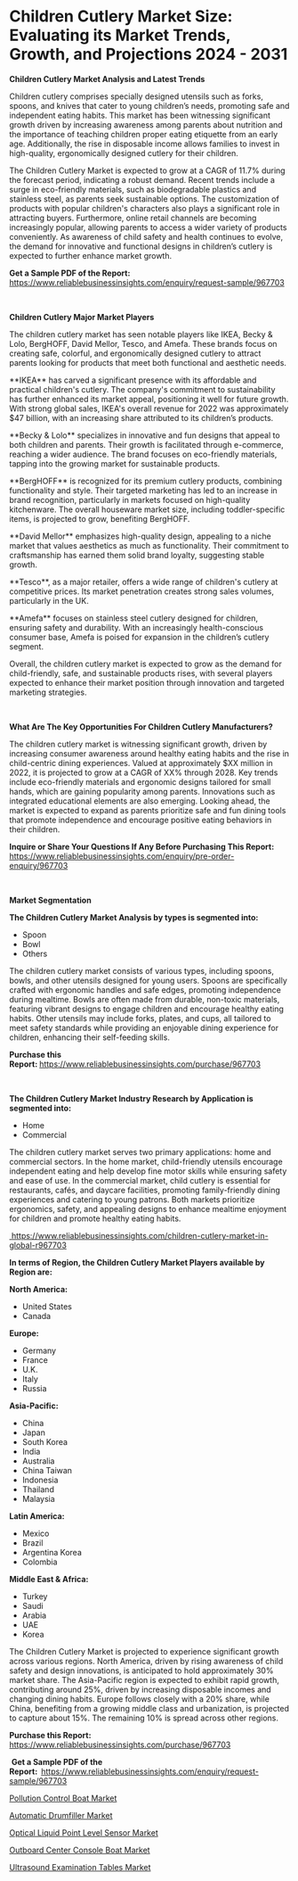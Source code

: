 <p><h1>Children Cutlery Market Size: Evaluating its Market Trends, Growth, and Projections 2024 - 2031</h1></p><p><strong>Children Cutlery Market Analysis and Latest Trends</strong></p>
<p><p>Children cutlery comprises specially designed utensils such as forks, spoons, and knives that cater to young children’s needs, promoting safe and independent eating habits. This market has been witnessing significant growth driven by increasing awareness among parents about nutrition and the importance of teaching children proper eating etiquette from an early age. Additionally, the rise in disposable income allows families to invest in high-quality, ergonomically designed cutlery for their children.</p><p>The Children Cutlery Market is expected to grow at a CAGR of 11.7% during the forecast period, indicating a robust demand. Recent trends include a surge in eco-friendly materials, such as biodegradable plastics and stainless steel, as parents seek sustainable options. The customization of products with popular children's characters also plays a significant role in attracting buyers. Furthermore, online retail channels are becoming increasingly popular, allowing parents to access a wider variety of products conveniently. As awareness of child safety and health continues to evolve, the demand for innovative and functional designs in children’s cutlery is expected to further enhance market growth.</p></p>
<p><strong>Get a Sample PDF of the Report:&nbsp;</strong> <a href="https://www.reliablebusinessinsights.com/enquiry/request-sample/967703?utm_campaign=1121&utm_medium=2&utm_source=Github&utm_content=ia&utm_term=30102024&utm_id=children-cutlery">https://www.reliablebusinessinsights.com/enquiry/request-sample/967703</a></p>
<p>&nbsp;</p>
<p><strong>Children Cutlery Major Market Players</strong></p>
<p><p>The children cutlery market has seen notable players like IKEA, Becky & Lolo, BergHOFF, David Mellor, Tesco, and Amefa. These brands focus on creating safe, colorful, and ergonomically designed cutlery to attract parents looking for products that meet both functional and aesthetic needs.</p><p>**IKEA** has carved a significant presence with its affordable and practical children's cutlery. The company's commitment to sustainability has further enhanced its market appeal, positioning it well for future growth. With strong global sales, IKEA's overall revenue for 2022 was approximately $47 billion, with an increasing share attributed to its children’s products.</p><p>**Becky & Lolo** specializes in innovative and fun designs that appeal to both children and parents. Their growth is facilitated through e-commerce, reaching a wider audience. The brand focuses on eco-friendly materials, tapping into the growing market for sustainable products.</p><p>**BergHOFF** is recognized for its premium cutlery products, combining functionality and style. Their targeted marketing has led to an increase in brand recognition, particularly in markets focused on high-quality kitchenware. The overall houseware market size, including toddler-specific items, is projected to grow, benefiting BergHOFF.</p><p>**David Mellor** emphasizes high-quality design, appealing to a niche market that values aesthetics as much as functionality. Their commitment to craftsmanship has earned them solid brand loyalty, suggesting stable growth.</p><p>**Tesco**, as a major retailer, offers a wide range of children's cutlery at competitive prices. Its market penetration creates strong sales volumes, particularly in the UK.</p><p>**Amefa** focuses on stainless steel cutlery designed for children, ensuring safety and durability. With an increasingly health-conscious consumer base, Amefa is poised for expansion in the children’s cutlery segment. </p><p>Overall, the children cutlery market is expected to grow as the demand for child-friendly, safe, and sustainable products rises, with several players expected to enhance their market position through innovation and targeted marketing strategies.</p></p>
<p>&nbsp;</p>
<p><strong>What Are The Key Opportunities For Children Cutlery Manufacturers?</strong></p>
<p><p>The children cutlery market is witnessing significant growth, driven by increasing consumer awareness around healthy eating habits and the rise in child-centric dining experiences. Valued at approximately $XX million in 2022, it is projected to grow at a CAGR of XX% through 2028. Key trends include eco-friendly materials and ergonomic designs tailored for small hands, which are gaining popularity among parents. Innovations such as integrated educational elements are also emerging. Looking ahead, the market is expected to expand as parents prioritize safe and fun dining tools that promote independence and encourage positive eating behaviors in their children.</p></p>
<p><strong>Inquire or Share Your Questions If Any Before Purchasing This Report:</strong> <a href="https://www.reliablebusinessinsights.com/enquiry/pre-order-enquiry/967703?utm_campaign=1121&utm_medium=2&utm_source=Github&utm_content=ia&utm_term=30102024&utm_id=children-cutlery">https://www.reliablebusinessinsights.com/enquiry/pre-order-enquiry/967703</a></p>
<p>&nbsp;</p>
<p><strong>Market Segmentation</strong></p>
<p><strong>The Children Cutlery Market Analysis by types is segmented into:</strong></p>
<p><ul><li>Spoon</li><li>Bowl</li><li>Others</li></ul></p>
<p><p>The children cutlery market consists of various types, including spoons, bowls, and other utensils designed for young users. Spoons are specifically crafted with ergonomic handles and safe edges, promoting independence during mealtime. Bowls are often made from durable, non-toxic materials, featuring vibrant designs to engage children and encourage healthy eating habits. Other utensils may include forks, plates, and cups, all tailored to meet safety standards while providing an enjoyable dining experience for children, enhancing their self-feeding skills.</p></p>
<p><strong>Purchase this Report:&nbsp;</strong><a href="https://www.reliablebusinessinsights.com/purchase/967703?utm_campaign=1121&utm_medium=2&utm_source=Github&utm_content=ia&utm_term=30102024&utm_id=children-cutlery">https://www.reliablebusinessinsights.com/purchase/967703</a></p>
<p>&nbsp;</p>
<p><strong>The Children Cutlery Market Industry Research by Application is segmented into:</strong></p>
<p><ul><li>Home</li><li>Commercial</li></ul></p>
<p><p>The children cutlery market serves two primary applications: home and commercial sectors. In the home market, child-friendly utensils encourage independent eating and help develop fine motor skills while ensuring safety and ease of use. In the commercial market, child cutlery is essential for restaurants, cafés, and daycare facilities, promoting family-friendly dining experiences and catering to young patrons. Both markets prioritize ergonomics, safety, and appealing designs to enhance mealtime enjoyment for children and promote healthy eating habits.</p></p>
<p><a href="https://www.reliablebusinessinsights.com/children-cutlery-market-in-global-r967703?utm_campaign=1121&utm_medium=2&utm_source=Github&utm_content=ia&utm_term=30102024&utm_id=children-cutlery">&nbsp;https://www.reliablebusinessinsights.com/children-cutlery-market-in-global-r967703</a></p>
<p><strong>In terms of Region, the Children Cutlery Market Players available by Region are:</strong></p>
<p>
    <p> <strong> North America: </strong>
        <ul>
            <li>United States</li>
            <li>Canada</li>
        </ul>
        </p> 
    <p> <strong> Europe: </strong>
        <ul>
            <li>Germany</li>
            <li>France</li>
            <li>U.K.</li>
            <li>Italy</li>
            <li>Russia</li>
        </ul>
        </p> 
    <p> <strong> Asia-Pacific: </strong>
        <ul>
            <li>China</li>
            <li>Japan</li>
            <li>South Korea</li>
            <li>India</li>
            <li>Australia</li>
            <li>China Taiwan</li>
            <li>Indonesia</li>
            <li>Thailand</li>
            <li>Malaysia</li>
        </ul>
        </p> 
    <p> <strong> Latin America: </strong>
        <ul>
            <li>Mexico</li>
            <li>Brazil</li>
            <li>Argentina Korea</li>
            <li>Colombia</li>
        </ul>
        </p> 
    <p> <strong> Middle East & Africa: </strong>
        <ul>
            <li>Turkey</li>
            <li>Saudi</li>
            <li>Arabia</li>
            <li>UAE</li>
            <li>Korea</li>
        </ul>
    </p>
    </p>
<p><p>The Children Cutlery Market is projected to experience significant growth across various regions. North America, driven by rising awareness of child safety and design innovations, is anticipated to hold approximately 30% market share. The Asia-Pacific region is expected to exhibit rapid growth, contributing around 25%, driven by increasing disposable incomes and changing dining habits. Europe follows closely with a 20% share, while China, benefiting from a growing middle class and urbanization, is projected to capture about 15%. The remaining 10% is spread across other regions.</p></p>
<p><strong>Purchase this Report: </strong><a href="https://www.reliablebusinessinsights.com/purchase/967703?utm_campaign=1121&utm_medium=2&utm_source=Github&utm_content=ia&utm_term=30102024&utm_id=children-cutlery">https://www.reliablebusinessinsights.com/purchase/967703</a></p>
<p>&nbsp;<strong>Get a Sample PDF of the Report:&nbsp;&nbsp;</strong><a href="https://www.reliablebusinessinsights.com/enquiry/request-sample/967703?utm_campaign=1121&utm_medium=2&utm_source=Github&utm_content=ia&utm_term=30102024&utm_id=children-cutlery">https://www.reliablebusinessinsights.com/enquiry/request-sample/967703</a></p>
<p><strong></strong></p>
<p><p><a href="https://issuu.com/reportprime-2/docs/pollution-control-boat-market-size-_f84aba5b2dc91a?utm_campaign=1121&utm_medium=2&utm_source=Github&utm_content=ia&utm_term=30102024&utm_id=children-cutlery">Pollution Control Boat Market</a></p><p><a href="https://github.com/wendisyqf/Market-Research-Report-List-1/blob/main/automatic-drumfiller-market.md?utm_campaign=1121&utm_medium=2&utm_source=Github&utm_content=ia&utm_term=30102024&utm_id=children-cutlery">Automatic Drumfiller Market</a></p><p><a href="https://www.linkedin.com/pulse/competitive-intelligence-optical-liquid-point-level-sensor-pfs4e?utm_campaign=1121&utm_medium=2&utm_source=Github&utm_content=ia&utm_term=30102024&utm_id=children-cutlery">Optical Liquid Point Level Sensor Market</a></p><p><a href="https://issuu.com/reportprime-2/docs/outboard-center-console-boat-market_82c03dd5484924?utm_campaign=1121&utm_medium=2&utm_source=Github&utm_content=ia&utm_term=30102024&utm_id=children-cutlery">Outboard Center Console Boat Market</a></p><p><a href="https://github.com/brindal51/Market-Research-Report-List-1/blob/main/ultrasound-examination-tables-market.md?utm_campaign=1121&utm_medium=2&utm_source=Github&utm_content=ia&utm_term=30102024&utm_id=children-cutlery">Ultrasound Examination Tables Market</a></p></p>